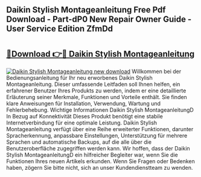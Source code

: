 ## Daikin Stylish Montageanleitung Free Pdf Download - Part-dP0 New Repair Owner Guide - User Service Edition ZfmDd

# <h2><a href="http://df75agm.blite.top/?on=Daikin+Stylish+Montageanleitung">🔗Download 👉🔴 Daikin Stylish Montageanleitung</a></h2>

[![Daikin Stylish Montageanleitung new download](https://i.imgur.com/lujVjoI.png)](http://df75agm.blite.top/?on=Daikin+Stylish+Montageanleitung)
Willkommen bei der Bedienungsanleitung für Ihr neu erworbenes Daikin Stylish Montageanleitung. Dieser umfassende Leitfaden soll Ihnen helfen, ein erfahrener Benutzer Ihres Produkts zu werden, indem er eine detaillierte Erläuterung seiner Merkmale, Funktionen und Vorteile enthält. Sie finden klare Anweisungen für Installation, Verwendung, Wartung und Fehlerbehebung. Wichtige Informationen Daikin Stylish MontageanleitungD In Bezug auf Konnektivität Dieses Produkt benötigt eine stabile Internetverbindung für eine optimale Leistung. Daikin Stylish Montageanleitung verfügt über eine Reihe erweiterter Funktionen, darunter Spracherkennung, anpassbare Einstellungen, Unterstützung für mehrere Sprachen und automatische Backups, auf die alle über die Benutzeroberfläche zugegriffen werden kann. Wir hoffen, dass der Daikin Stylish MontageanleitungD ein hilfreicher Begleiter war, wenn Sie die Funktionen Ihres neuen Artikels erkunden. Wenn Sie Fragen oder Bedenken haben, zögern Sie bitte nicht, sich an unser Kundendienstteam zu wenden.
